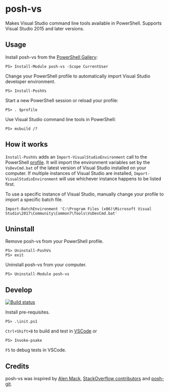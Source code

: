 # posh-vs

Makes Visual Studio command line tools available in PowerShell. Supports Visual Studio 2015 and later versions.

## Usage

Install posh-vs from the [PowerShell Gallery](https://www.powershellgallery.com/packages/posh-vs):
```
PS> Install-Module posh-vs -Scope CurrentUser
```

Change your PowerShell profile to automatically import Visual Studio developer environment.
```
PS> Install-PoshVs
```

Start a new PowerShell session or reload your profile:
```
PS> . $profile
```

Use Visual Studio command line tools in PowerShell:
```
PS> msbuild /?
```

## How it works

`Install-PoshVs` adds an `Import-VisualStudioEnvironment` call to the PowerShell
[profile](https://msdn.microsoft.com/en-us/powershell/reference/5.1/microsoft.powershell.core/about/about_profiles).
It will import the environment variables set by the `VsDevCmd.bat` of the latest version of Visual Studio installed
on your computer. If multiple instances of Visual Studio are installed, `Import-VisualStudioEnvironment`
will use whichever instance happens to be listed first.

To use a specific instance of Visual Studio, manually change your profile to import a specific batch file.
```
Import-BatchEnvironment 'C:\Program Files (x86)\Microsoft Visual Studio\2017\Community\Common7\Tools\VsDevCmd.bat'
```

## Uninstall

Remove posh-vs from your PowerShell profile.
```
PS> Uninstall-PoshVs
PS> exit
```

Uninstall posh-vs from your computer.
```
PS> Uninstall-Module posh-vs
```

## Develop

[![Build status](https://ci.appveyor.com/api/projects/status/github/olegsych/posh-vs?branch=master)](https://ci.appveyor.com/project/olegsych/posh-vs/branch/master)

Install pre-requisites.
```
PS> .\init.ps1
```

`Ctrl+Shift+B` to build and test in [VSCode](https://code.visualstudio.com) or
```
PS> Invoke-psake
```

`F5` to debug tests in VSCode.

## Credits

posh-vs was inspired by [Alen Mack](http://allen-mack.blogspot.com/2008/03/replace-visual-studio-command-prompt.html),
[StackOverflow contributors](http://stackoverflow.com/questions/2124753/how-i-can-use-powershell-with-the-visual-studio-command-prompt)
and [posh-git](https://github.com/dahlbyk/posh-git).
